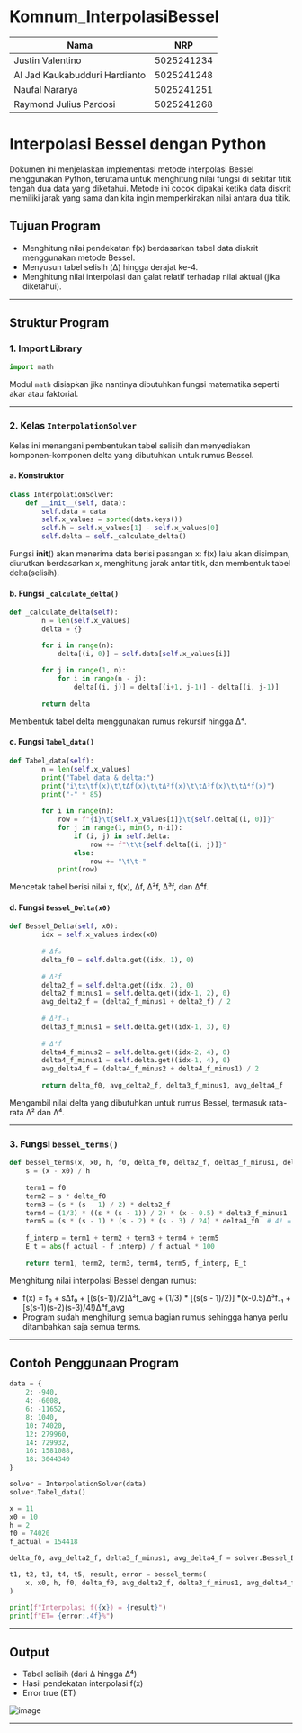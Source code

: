 # Komnum_InterpolasiBessel

| Nama                          | NRP         |
|-------------------------------|-------------|
| Justin Valentino              | 5025241234  |
| Al Jad Kaukabudduri Hardianto | 5025241248  |
| Naufal Nararya                | 5025241251  |
| Raymond Julius Pardosi        | 5025241268  |


# Interpolasi Bessel dengan Python

Dokumen ini menjelaskan implementasi metode interpolasi Bessel menggunakan Python, terutama untuk menghitung nilai fungsi di sekitar titik tengah dua data yang diketahui. Metode ini cocok dipakai ketika data diskrit memiliki jarak yang sama dan kita ingin memperkirakan nilai antara dua titik.


## Tujuan Program

- Menghitung nilai pendekatan f(x) berdasarkan tabel data diskrit menggunakan metode Bessel.
- Menyusun tabel selisih (Δ) hingga derajat ke-4.
- Menghitung nilai interpolasi dan galat relatif terhadap nilai aktual (jika diketahui).

---

## Struktur Program

### 1. Import Library

```python
import math
```

Modul `math` disiapkan jika nantinya dibutuhkan fungsi matematika seperti akar atau faktorial.

---

### 2. Kelas `InterpolationSolver`

Kelas ini menangani pembentukan tabel selisih dan menyediakan komponen-komponen delta yang dibutuhkan untuk rumus Bessel.

#### a. Konstruktor

```python
class InterpolationSolver:
    def __init__(self, data):
        self.data = data
        self.x_values = sorted(data.keys())
        self.h = self.x_values[1] - self.x_values[0]
        self.delta = self._calculate_delta()
```
Fungsi __init__() akan menerima data berisi pasangan x: f(x) lalu akan disimpan, diurutkan berdasarkan x, menghitung jarak antar titik, dan membentuk tabel delta(selisih).

#### b. Fungsi `_calculate_delta()`

```python
def _calculate_delta(self):
        n = len(self.x_values)
        delta = {}

        for i in range(n):
            delta[(i, 0)] = self.data[self.x_values[i]]
        
        for j in range(1, n):
            for i in range(n - j):
                delta[(i, j)] = delta[(i+1, j-1)] - delta[(i, j-1)]
        
        return delta
```

Membentuk tabel delta menggunakan rumus rekursif hingga Δ⁴.

#### c. Fungsi `Tabel_data()`

```python
def Tabel_data(self):
        n = len(self.x_values)
        print("Tabel data & delta:")
        print("i\tx\tf(x)\t\tΔf(x)\t\tΔ²f(x)\t\tΔ³f(x)\t\tΔ⁴f(x)")
        print("-" * 85)
        
        for i in range(n):
            row = f"{i}\t{self.x_values[i]}\t{self.delta[(i, 0)]}"
            for j in range(1, min(5, n-i)):
                if (i, j) in self.delta:
                    row += f"\t\t{self.delta[(i, j)]}"
                else:
                    row += "\t\t-"
            print(row)
```

Mencetak tabel berisi nilai x, f(x), Δf, Δ²f, Δ³f, dan Δ⁴f.

#### d. Fungsi `Bessel_Delta(x0)`

```python
def Bessel_Delta(self, x0):
        idx = self.x_values.index(x0)
        
        # Δf₀
        delta_f0 = self.delta.get((idx, 1), 0)
        
        # Δ²f
        delta2_f = self.delta.get((idx, 2), 0)
        delta2_f_minus1 = self.delta.get((idx-1, 2), 0)
        avg_delta2_f = (delta2_f_minus1 + delta2_f) / 2
        
        # Δ³f₋₁
        delta3_f_minus1 = self.delta.get((idx-1, 3), 0)
        
        # Δ⁴f
        delta4_f_minus2 = self.delta.get((idx-2, 4), 0)
        delta4_f_minus1 = self.delta.get((idx-1, 4), 0)
        avg_delta4_f = (delta4_f_minus2 + delta4_f_minus1) / 2
        
        return delta_f0, avg_delta2_f, delta3_f_minus1, avg_delta4_f
```

Mengambil nilai delta yang dibutuhkan untuk rumus Bessel, termasuk rata-rata Δ² dan Δ⁴.

---

### 3. Fungsi `bessel_terms()`

```python
def bessel_terms(x, x0, h, f0, delta_f0, delta2_f, delta3_f_minus1, delta4_f0, f_actual):
    s = (x - x0) / h
    
    term1 = f0
    term2 = s * delta_f0
    term3 = (s * (s - 1) / 2) * delta2_f
    term4 = (1/3) * ((s * (s - 1)) / 2) * (x - 0.5) * delta3_f_minus1
    term5 = (s * (s - 1) * (s - 2) * (s - 3) / 24) * delta4_f0  # 4! = 24
    
    f_interp = term1 + term2 + term3 + term4 + term5
    E_t = abs(f_actual - f_interp) / f_actual * 100
    
    return term1, term2, term3, term4, term5, f_interp, E_t
```

Menghitung nilai interpolasi Bessel dengan rumus:

- f(x) = f₀ + sΔf₀ + [(s(s-1))/2]Δ²f_avg + (1/3) * [(s(s - 1)/2)] *(x-0.5)Δ³f₋₁ + [s(s-1)(s-2)(s-3)/4!)Δ⁴f_avg
- Program sudah menghitung semua bagian rumus sehingga hanya perlu ditambahkan saja semua terms.

---

## Contoh Penggunaan Program

```python
data = {
    2: -940,
    4: -6008,
    6: -11652,
    8: 1040,
    10: 74020,
    12: 279960,
    14: 729932,
    16: 1581088,
    18: 3044340
}

solver = InterpolationSolver(data)
solver.Tabel_data()

x = 11
x0 = 10
h = 2
f0 = 74020
f_actual = 154418

delta_f0, avg_delta2_f, delta3_f_minus1, avg_delta4_f = solver.Bessel_Delta(x0)

t1, t2, t3, t4, t5, result, error = bessel_terms(
    x, x0, h, f0, delta_f0, avg_delta2_f, delta3_f_minus1, avg_delta4_f, f_actual
)

print(f"Interpolasi f({x}) = {result}")
print(f"ET= {error:.4f}%")
```

---

## Output

- Tabel selisih (dari Δ hingga Δ⁴)
- Hasil pendekatan interpolasi f(x)
- Error true (ET)

![image](https://github.com/user-attachments/assets/c3aee582-471c-4db4-a3de-0d8fcc8bf571)


---


